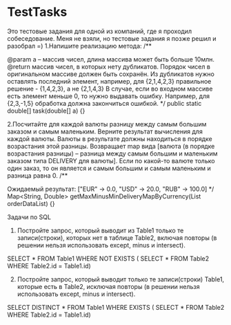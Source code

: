 # TestTasks
Это тестовые задания для одной из компаний, где я проходил собеседование. Меня не взяли, но тестовые задания я позже решил и разобрал =)
1.Напишите реализацию метода: /**

@param a – массив чисел, длина массива может быть больше 10млн.
@return массив чисел, в которых нeту дубликатов. Порядок чисел в оригинальном массиве должен быть сохранён. Из дубликатов нужно оставлять последний элемент, например, для {2,1,4,2,3} правильное решение - {1,4,2,3}, а не {2,1,4,3}
В случае, если во входном массиве есть элемент меньше 0, то нужно выдавать ошибку. Например, для {2,3,-1,5} обработка должна закончиться ошибкой. */ public static double[] task(double[] a) {}

2.Посчитайте для каждой валюты разницу между самым большим заказом и самым маленьким. Верните результат вычисления для каждой валюты. Валюты в результате должны находиться в порядке возрастания этой разницы. Возвращает map вида [валюта (в порядке возрастания разницы) – разница между самым большим и маленьким заказом типа DELIVERY для валюты]. Если по какой-то валюте только один заказ, то он является и самым большим и самым маленьким и разница равна 0. /**

Ожидаемый результат:
["EUR" -> 0.0, "USD" -> 20.0, "RUB" -> 100.0] */ Map<String, Double> getMaxMinusMinDeliveryMapByCurrency(List orderDataList) {}

Задачи по SQL

1) Постройте запрос, который выводит из Table1 только те записи(строки), которых нет в таблице Table2, включая повторы (в решении нельзя использовать except, minus и intersect).

SELECT * FROM Table1
WHERE NOT EXISTS (
    SELECT * 
    FROM Table2 
    WHERE Table2.id = Table1.id)

2) Постройте запрос, который выводит только те записи(строки) Table1, которые есть в Table2, исключая повторы (в решении нельзя использовать except, minus и intersect).

SELECT DISTINCT * FROM Table1
WHERE EXISTS (
    SELECT * 
    FROM Table2 
    WHERE Table2.id = Table1.id)

